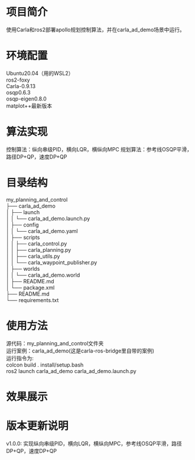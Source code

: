# 项目简介
使用Carla和ros2部署apollo规划控制算法，并在carla_ad_demo场景中运行。
# 环境配置
Ubuntu20.04（用的WSL2）   
ros2-foxy   
Carla-0.9.13  
osqp0.6.3  
osqp-eigen0.8.0   
matplot++最新版本   
# 算法实现
控制算法：纵向串级PID，横向LQR，横纵向MPC
规划算法：参考线OSQP平滑，路径DP+QP，速度DP+QP
# 目录结构
my_planning_and_control  
├── carla_ad_demo  
│   ├── launch  
│   │   └── carla_ad_demo.launch.py  
│   ├── config  
│   │   └── carla_ad_demo.yaml  
│   ├── scripts  
│   │   ├── carla_control.py  
│   │   ├── carla_planning.py  
│   │   ├── carla_utils.py  
│   │   └── carla_waypoint_publisher.py  
│   ├── worlds  
│   │   └── carla_ad_demo.world  
│   ├── README.md  
│   └── package.xml  
├── README.md  
└── requirements.txt  
# 使用方法  
源代码：my_planning_and_control文件夹 \
运行案例：carla_ad_demo(这是carla-ros-bridge里自带的案例)\
运行指令为:\
colcon build
. install/setup.bash  
ros2 launch carla_ad_demo carla_ad_demo.launch.py  
# 效果展示
# 版本更新说明
v1.0.0:
 实现纵向串级PID，横向LQR，横纵向MPC，参考线OSQP平滑，路径DP+QP，速度DP+QP